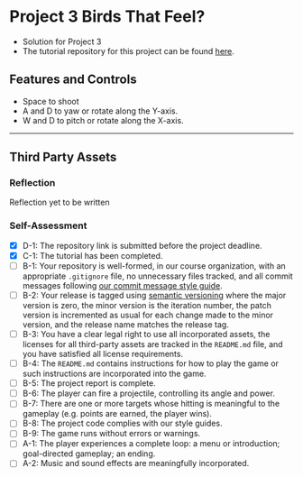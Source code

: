 
# Project 3 Birds That Feel? 
- Solution for Project 3
- The tutorial repository for this project can be found [here](https://github.com/bsu-cs315/P3-tutorial-waroberts).


## Features and Controls
- Space to shoot
- A and D to yaw or rotate along the Y-axis.
- W and D to pitch or rotate along the X-axis.

***
## Third Party Assets


### Reflection
Reflection yet to be written

### Self-Assessment

- [X] D-1: The repository link is submitted before the project deadline.
- [X] C-1: The tutorial has been completed.
- [ ] B-1: Your repository is well-formed, in our course organization, with an appropriate <code>.gitignore</code> file, no unnecessary files tracked, and all commit messages following <a href="https://cbea.ms/git-commit/">our commit message style guide</a>.
- [ ] B-2: Your release is tagged using <a href="https://semver.org/">semantic versioning</a> where the major version is zero, the minor version is the iteration number, the patch version is incremented as usual for each change made to the minor version, and the release name matches the release tag.
- [ ] B-3: You have a clear legal right to use all incorporated assets, the licenses for all third-party assets are tracked in the <code>README.md</code> file, and you have satisfied all license requirements.
- [ ] B-4: The <code>README.md</code> contains instructions for how to play the game or such instructions are incorporated into the game.
- [ ] B-5: The project report is complete.
- [ ] B-6: The player can fire a projectile, controlling its angle and power.
- [ ] B-7: There are one or more targets whose hitting is meaningful to the gameplay (e.g. points are earned, the player wins).
- [ ] B-8: The project code complies with our style guides.
- [ ] B-9: The game runs without errors or warnings.
- [ ] A-1: The player experiences a complete loop: a menu or introduction; goal-directed gameplay; an ending.
- [ ] A-2: Music and sound effects are meaningfully incorporated.
